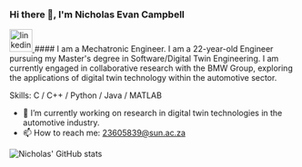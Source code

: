 ### Hi there 👋, I'm Nicholas Evan Campbell
<a href='https://www.linkedin.com/in/nicholas-campbell-bb7ba51a6/'>
  <img src='https://cdn.jsdelivr.net/npm/simple-icons@3.0.1/icons/linkedin.svg' alt='linkedin' height='40' class='light-icon'>
</a>
#### I am a Mechatronic Engineer.
I am a 22-year-old Engineer pursuing my Master's degree in Software/Digital Twin Engineering. I am currently engaged in collaborative research with the BMW Group, exploring the applications of digital twin technology within the automotive sector.

Skills: C / C++ / Python / Java / MATLAB

- 🔭 I’m currently working on research in digital twin technologies in the automotive industry. 
- 📫 How to reach me: 23605839@sun.ac.za 




![Nicholas' GitHub stats](https://github-readme-stats.vercel.app/api?username=nicampbel&theme=github_dark&show_icons=true)

